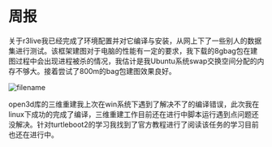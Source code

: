 # 周报

   关于r3live我已经完成了环境配置并对它编译与安装，从网上下了一些别人的数据集进行测试。该框架建图对于电脑的性能有一定的要求，我下载的8gbag包在建图过程中会出现进程被杀的情况，我估计是我Ubuntu系统swap交换空间分配的内存不够大。接着尝试了800m的bag包建图效果良好。

![filename](https://github.com/ZYJ-Group/wuyuchen/blob/main/%E5%91%A8%E5%B7%A5%E4%BD%9C/filename.png)

   open3d库的三维重建我上次在win系统下遇到了解决不了的编译错误，此次我在linux下成功的完成了编译，三维重建工作目前还在进行中脚本运行遇到点问题还没解决。针对turtleboot2的学习我找到了官方教程进行了阅读该任务的学习目前也还在进行中。

